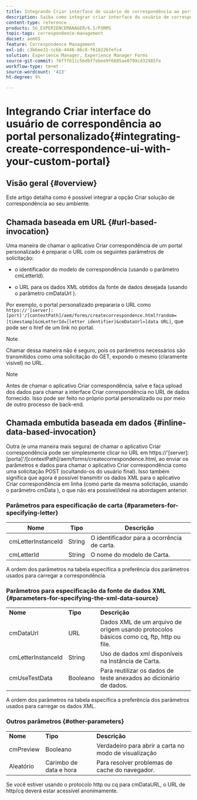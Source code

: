```yaml
---
title: Integrando Criar interface do usuário de correspondência ao portal personalizado
description: Saiba como integrar criar interface do usuário de correspondência ao portal personalizado
content-type: reference
products: SG_EXPERIENCEMANAGER/6.5/FORMS
topic-tags: correspondence-management
docset: aem65
feature: Correspondence Management
exl-id: c3b6ee31-ccbb-4446-86c8-f618226fefc4
solution: Experience Manager, Experience Manager Forms
source-git-commit: 76fffb11c56dbf7ebee9f6805ae0799cd32985fe
workflow-type: tm+mt
source-wordcount: '413'
ht-degree: 4%

---
```


# Integrando Criar interface do usuário de correspondência ao portal personalizado{#integrating-create-correspondence-ui-with-your-custom-portal}

## Visão geral {#overview}

Este artigo detalha como é possível integrar a opção Criar solução de correspondência ao seu ambiente.

## Chamada baseada em URL {#url-based-invocation}

Uma maneira de chamar o aplicativo Criar correspondência de um portal personalizado é preparar o URL com os seguintes parâmetros de solicitação:

* o identificador do modelo de correspondência (usando o parâmetro cmLetterId).

* o URL para os dados XML obtidos da fonte de dados desejada (usando o parâmetro cmDataUrl ).

Por exemplo, o portal personalizado prepararia o URL como\
`https://'[server]:[port]'/[contextPath]/aem/forms/createcorrespondence.html?random=[timestamp]&cmLetterId=[letter identifier]&cmDataUrl=[data URL]`, que pode ser o href de um link no portal.

>[!NOTE]
>
>Chamar dessa maneira não é seguro, pois os parâmetros necessários são transmitidos como uma solicitação do GET, expondo o mesmo (claramente visível) no URL.

>[!NOTE]
>
>Antes de chamar o aplicativo Criar correspondência, salve e faça upload dos dados para chamar a interface Criar correspondência no URL de dados fornecido. Isso pode ser feito no próprio portal personalizado ou por meio de outro processo de back-end.

## Chamada embutida baseada em dados {#inline-data-based-invocation}

Outra (e uma maneira mais segura) de chamar o aplicativo Criar correspondência pode ser simplesmente clicar no URL em https://&#39;[server]:[porta]&#39;/[contextPath]/aem/forms/createcorrespondence.html, ao enviar os parâmetros e dados para chamar o aplicativo Criar correspondência como uma solicitação POST (ocultando-os do usuário final). Isso também significa que agora é possível transmitir os dados XML para o aplicativo Criar correspondência em linha (como parte da mesma solicitação, usando o parâmetro cmData ), o que não era possível/ideal na abordagem anterior.

### Parâmetros para especificação de carta {#parameters-for-specifying-letter}

| **Nome** | **Tipo** | **Descrição** |
|---|---|---|
| cmLetterInstanceId | String | O identificador para a ocorrência de carta. |
| cmLetterId | String | O nome do modelo de Carta. |

A ordem dos parâmetros na tabela especifica a preferência dos parâmetros usados para carregar a correspondência.

### Parâmetros para especificação da fonte de dados XML {#parameters-for-specifying-the-xml-data-source}

<table>
 <tbody>
  <tr>
   <td><strong>Nome</strong></td> 
   <td><strong>Tipo</strong></td> 
   <td><strong>Descrição</strong></td> 
  </tr>
  <tr>
   <td>cmDataUrl<br /> </td> 
   <td>URL</td> 
   <td>Dados XML de um arquivo de origem usando protocolos básicos como cq, ftp, http ou file.<br /> </td> 
  </tr>
  <tr>
   <td>cmLetterInstanceId</td> 
   <td>String</td> 
   <td>Uso de dados xml disponíveis na Instância de Carta.</td> 
  </tr>
  <tr>
   <td>cmUseTestData</td> 
   <td>Booleano</td> 
   <td>Para reutilizar os dados de teste anexados ao dicionário de dados.</td> 
  </tr>
 </tbody>
</table>

A ordem dos parâmetros na tabela especifica a preferência dos parâmetros usados para carregar os dados XML.

### Outros parâmetros {#other-parameters}

<table>
 <tbody>
  <tr>
   <td><strong>Nome</strong></td> 
   <td><strong>Tipo</strong></td> 
   <td><strong>Descrição</strong></td> 
  </tr>
  <tr>
   <td>cmPreview<br /> </td> 
   <td>Booleano</td> 
   <td>Verdadeiro para abrir a carta no modo de visualização<br /> </td> 
  </tr>
  <tr>
   <td>Aleatório</td> 
   <td>Carimbo de data e hora</td> 
   <td>Para resolver problemas de cache do navegador.</td> 
  </tr>
 </tbody>
</table>

Se você estiver usando o protocolo http ou cq para cmDataURL, o URL de http/cq deverá estar acessível anonimamente.
